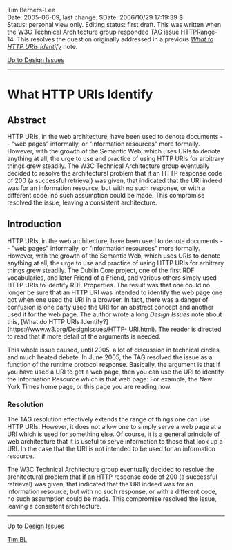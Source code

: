 Tim Berners-Lee  
Date: 2005-06-09, last change: $Date: 2006/10/29 17:19:39 $  
Status: personal view only. Editing status: first draft. This was written when
the W3C Technical Architecture group responded TAG issue HTTPRange-14. This
resolves the question originally addressed in a previous _[What to HTTP URIs
Identify](https://www.w3.org/DesignIssues/HTTP-URI.html)_ note.

[Up to Design Issues](https://www.w3.org/DesignIssues/./)

* * *

#  What HTTP URIs Identify

##  Abstract

HTTP URIs, in the web architecture, have been used to denote documents -- "web
pages" informally, or "information resources" more formally. However, with the
growth of the Semantic Web, which uses URIs to denote anything at all, the
urge to use and practice of using HTTP URIs for arbitrary things grew
steadily. The W3C Technical Architecture group eventually decided to resolve
the architectural problem that if an HTTP response code of 200 (a successful
retrieval) was given, that indicated that the URI indeed was for an
information resource, but with no such response, or with a different code, no
such assumption could be made. This compromise resolved the issue, leaving a
consistent architecture.

##  Introduction

HTTP URIs, in the web architecture, have been used to denote documents -- "web
pages" informally, or "information resources" more formally. However, with the
growth of the Semantic Web, which uses URIs to denote anything at all, the
urge to use and practice of using HTTP URIs for arbitrary things grew
steadily. The Dublin Core project, one of the first RDF vocabularies, and
later Friend of a Friend, and various others simply used HTTP URIs to identify
RDF Properties. The result was that one could no longer be sure that an HTTP
URI was intended to identify the web page one got when one used the URI in a
browser. In fact, there was a danger of confusion is one party used the URI
for an abstract concept and another used it for the web page. The author wrote
a long _Design Issues_ note about this, [What do HTTP URIs Identify?](https://www.w3.org/DesignIssues/HTTP-
URI.html). The reader is directed to read that if more detail of the arguments
is needed.

This whole issue caused, until 2005, a lot of discussion in technical circles,
and much heated debate. In June 2005, the TAG resolved the issue as a function
of the runtime protocol response. Basically, the argument is that if you have
used a URI to get a web page, then you can use the URI to identify the
Information Resource which is that web page: For example, the New York Times
home page, or this page you are reading now.

###  Resolution

The TAG resolution effectively extends the range of things one can use HTTP
URIs. However, it does not allow one to simply serve a web page at a URI which
is used for something else. Of course, it is a general principle of web
architecture that it is useful to serve information to those that look up a
URI. In the case that the URI is not intended to be used for an information
resource.

The W3C Technical Architecture group eventually decided to resolve the
architectural problem that if an HTTP response code of 200 (a successful
retrieval) was given, that indicated that the URI indeed was for an
information resource, but with no such response, or with a different code, no
such assumption could be made. This compromise resolved the issue, leaving a
consistent architecture.

* * *

[Up to Design Issues](https://www.w3.org/DesignIssues/Overview.html)

[Tim BL](https://www.w3.org/People/Berners-Lee)

